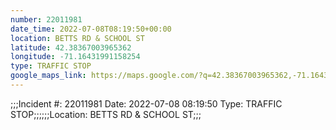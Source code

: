 ```yaml
---
number: 22011981
date_time: 2022-07-08T08:19:50+00:00
location: BETTS RD & SCHOOL ST
latitude: 42.38367003965362
longitude: -71.16431991158254
type: TRAFFIC STOP
google_maps_link: https://maps.google.com/?q=42.38367003965362,-71.16431991158254
---
```


;;;Incident #: 22011981  Date: 2022-07-08 08:19:50   Type: TRAFFIC STOP;;;;;;Location: BETTS RD & SCHOOL ST;;;
